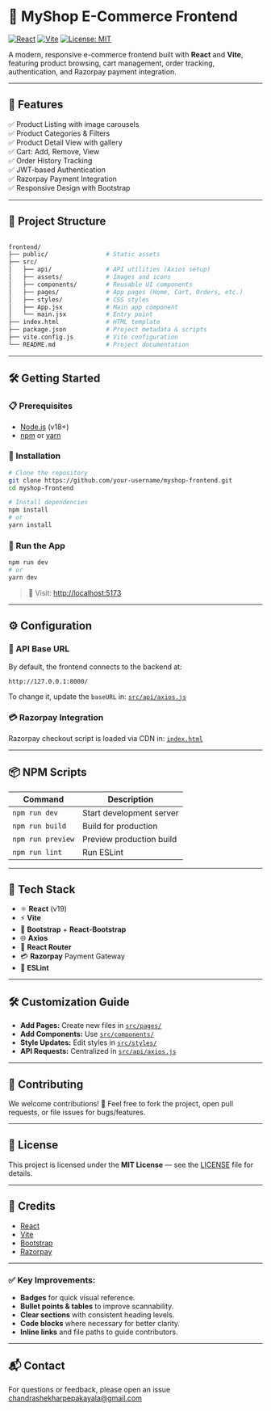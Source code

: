 # 🛒 MyShop E-Commerce Frontend

[![React](https://img.shields.io/badge/React-19-blue?logo=react)](https://react.dev/)
[![Vite](https://img.shields.io/badge/Vite-Frontend%20Bundler-ff69b4?logo=vite)](https://vitejs.dev/)
[![License: MIT](https://img.shields.io/badge/License-MIT-yellow.svg)](LICENSE)

A modern, responsive e-commerce frontend built with **React** and **Vite**, featuring product browsing, cart management, order tracking, authentication, and Razorpay payment integration.

---

## 🚀 Features

✅ Product Listing with image carousels  
✅ Product Categories & Filters  
✅ Product Detail View with gallery  
✅ Cart: Add, Remove, View  
✅ Order History Tracking  
✅ JWT-based Authentication  
✅ Razorpay Payment Integration  
✅ Responsive Design with Bootstrap

---

## 📁 Project Structure

```bash

frontend/
├── public/                # Static assets
├── src/
│   ├── api/               # API utilities (Axios setup)
│   ├── assets/            # Images and icons
│   ├── components/        # Reusable UI components
│   ├── pages/             # App pages (Home, Cart, Orders, etc.)
│   ├── styles/            # CSS styles
│   ├── App.jsx            # Main app component
│   └── main.jsx           # Entry point
├── index.html             # HTML template
├── package.json           # Project metadata & scripts
├── vite.config.js         # Vite configuration
└── README.md              # Project documentation

````

---

## 🛠️ Getting Started

### 📋 Prerequisites

- [Node.js](https://nodejs.org/) (v18+)
- [npm](https://www.npmjs.com/) or [yarn](https://yarnpkg.com/)

### 🚚 Installation

```bash
# Clone the repository
git clone https://github.com/your-username/myshop-frontend.git
cd myshop-frontend

# Install dependencies
npm install
# or
yarn install
````

### 🚀 Run the App

```bash
npm run dev
# or
yarn dev
```

> 🧭 Visit: [http://localhost:5173](http://localhost:5173)

---

## ⚙️ Configuration

### 🔗 API Base URL

By default, the frontend connects to the backend at:

```
http://127.0.0.1:8000/
```

To change it, update the `baseURL` in:
[`src/api/axios.js`](src/api/axios.js)

### 💳 Razorpay Integration

Razorpay checkout script is loaded via CDN in:
[`index.html`](index.html)

---

## 📦 NPM Scripts

| Command           | Description              |
| ----------------- | ------------------------ |
| `npm run dev`     | Start development server |
| `npm run build`   | Build for production     |
| `npm run preview` | Preview production build |
| `npm run lint`    | Run ESLint               |

---

## 🧩 Tech Stack

* ⚛️ **React** (v19)
* ⚡ **Vite**
* 🎨 **Bootstrap** + **React-Bootstrap**
* 🌐 **Axios**
* 🔀 **React Router**
* 💳 **Razorpay** Payment Gateway
* 🧹 **ESLint**

---

## 🛠️ Customization Guide

* **Add Pages:** Create new files in [`src/pages/`](src/pages/)
* **Add Components:** Use [`src/components/`](src/components/)
* **Style Updates:** Edit styles in [`src/styles/`](src/styles/)
* **API Requests:** Centralized in [`src/api/axios.js`](src/api/axios.js)

---

## 🤝 Contributing

We welcome contributions! 🎉
Feel free to fork the project, open pull requests, or file issues for bugs/features.

---

## 📄 License

This project is licensed under the **MIT License** — see the [LICENSE](LICENSE) file for details.

---

## 🙌 Credits

* [React](https://react.dev/)
* [Vite](https://vitejs.dev/)
* [Bootstrap](https://getbootstrap.com/)
* [Razorpay](https://razorpay.com/)

---

### ✅ Key Improvements:
- **Badges** for quick visual reference.
- **Bullet points & tables** to improve scannability.
- **Clear sections** with consistent heading levels.
- **Code blocks** where necessary for better clarity.
- **Inline links** and file paths to guide contributors.

---

## 📬 Contact

For questions or feedback, please open an issue [chandrashekharpepakayala@gmail.com](mailto:chandrashekharpepakayala@gmail.com)
